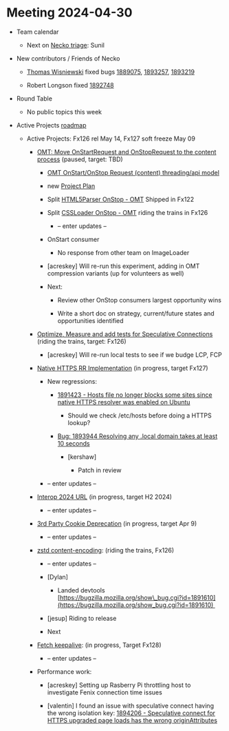 # Meeting 2024-04-30

-   Team calendar
    

    -   Next on [Necko triage](https://github.com/mozilla-necko/triage-list): Sunil
    

  

-   New contributors / Friends of Necko
    

    -   [Thomas Wisniewski](mailto:twisniewski@mozilla.com) fixed bugs [1889075](https://bugzilla.mozilla.org/show_bug.cgi?id=1889075), [1893257](https://bugzilla.mozilla.org/show_bug.cgi?id=1893257), [1893219](https://bugzilla.mozilla.org/show_bug.cgi?id=1893219)
    
    -   Robert Longson fixed [1892748](https://bugzilla.mozilla.org/show_bug.cgi?id=1892748)
    

  

-   Round Table
    

    -   No public topics this week
    

  

-   Active Projects [roadmap](https://mozilla-hub.atlassian.net/jira/plans/71/scenarios/71?vid=300#plan/backlog) 
    

    -   Active Projects: Fx126 rel May 14, Fx127 soft freeze May 09
    

        -   [OMT: Move OnStartRequest and OnStopRequest to the content process](https://mozilla-hub.atlassian.net/browse/FFXP-2060) (paused, target: TBD)
    

            -   [OMT OnStart/OnStop Request (content) threading/api model](https://docs.google.com/document/d/1vCWPB22_OeqbmhB1Kc6G-jkYcS_K4EKa1Z4agrLU2iM/edit#)
    
            -   new [Project Plan](https://docs.google.com/document/d/1Z-Ktxfy7spdRVQTH6lzNirp_Yy4wUceT-pahBrDIlaw/edit)
    
            -   Split [HTML5Parser OnStop - OMT](https://mozilla-hub.atlassian.net/browse/FFXP-2649) Shipped in Fx122 
    
            -   Split [CSSLoader OnStop - OMT](https://mozilla-hub.atlassian.net/browse/FFXP-2667) riding the trains in Fx126
    

                -   – enter updates –
    

            -   OnStart consumer
    

                -   No response from other team on ImageLoader 
    

            -   \[acreskey\] Will re-run this experiment, adding in OMT compression variants (up for volunteers as well)
    
            -   Next:
    

                -   Review other OnStop consumers largest opportunity wins
    
                -   Write a short doc on strategy, current/future states and opportunities identified 
    

        -   [Optimize, Measure and add tests for Speculative Connections](https://mozilla-hub.atlassian.net/browse/FFXP-2327) (riding the trains, target: Fx126) 
    

            -   \[acreskey\] Will re-run local tests to see if we budge LCP, FCP
    

        -   [Native HTTPS RR Implementation](https://mozilla-hub.atlassian.net/browse/FFXP-2553) (in progress, target Fx127)
    

            -   New regressions: 
    

                -   [1891423 - Hosts file no longer blocks some sites since native HTTPS resolver was enabled on Ubuntu](https://bugzilla.mozilla.org/show_bug.cgi?id=1891423)
    

                    -   Should we check /etc/hosts before doing a HTTPS lookup?
    

                -   [Bug: 1893944 Resolving any .local domain takes at least 10 seconds](https://bugzilla.mozilla.org/show_bug.cgi?id=1893944) 
    

                    -   \[kershaw\]
    

                        -   Patch in review
    

            -   – enter updates –
    

        -   [Interop 2024 URL](https://mozilla-hub.atlassian.net/browse/FFXP-2202) (in progress, target H2 2024)
    

            -   – enter updates –
    

        -   [3rd Party Cookie Deprecation](https://mozilla-hub.atlassian.net/browse/FFXP-2237) (in progress, target Apr 9)
    

            -   – enter updates – 
    

        -   [zstd content-encoding](https://mozilla-hub.atlassian.net/browse/FFXP-2597): (riding the trains, Fx126)
    

            -   – enter updates –
    
            -   \[Dylan\] 
    

                -   Landed devtools [https://bugzilla.mozilla.org/show\_bug.cgi?id=1891610](https://bugzilla.mozilla.org/show_bug.cgi?id=1891610) 
    

            -   \[jesup\] Riding to release
    
            -   Next
    

        -   [Fetch keepalive](https://mozilla-hub.atlassian.net/browse/FFXP-2596): (in progress, Target Fx128) 
    

            -   – enter updates –
    

        -   Performance work: 
    

            -   \[acreskey\] Setting up Rasberry Pi throttling host to investigate Fenix connection time issues
    
            -   \[valentin\] I found an issue with speculative connect having the wrong isolation key: [1894206 - Speculative connect for HTTPS upgraded page loads has the wrong originAttributes](https://bugzilla.mozilla.org/show_bug.cgi?id=1894206)